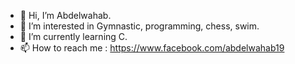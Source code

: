 - 👋 Hi, I’m Abdelwahab.
- 👀 I’m interested in Gymnastic, programming, chess, swim.
- 🌱 I’m currently learning C.
- 📫 How to reach me : https://www.facebook.com/abdelwahab19
